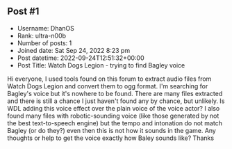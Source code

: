 ## Post #1
- Username: DhanOS
- Rank: ultra-n00b
- Number of posts: 1
- Joined date: Sat Sep 24, 2022 8:23 pm
- Post datetime: 2022-09-24T12:51:32+00:00
- Post Title: Watch Dogs Legion - trying to find Bagley voice

Hi everyone,
I used tools found on this forum to extract audio files from Watch Dogs Legion and convert them to ogg format. I'm searching for Bagley's voice but it's nowhere to be found. There are many files extracted and there is still a chance I just haven't found any by chance, but unlikely. Is WDL adding this voice effect over the plain voice of the voice actor? I also found many files with robotic-sounding voice (like those generated by not the best text-to-speech engine) but the tempo and intonation do not match Bagley (or do they?) even then this is not how it sounds in the game. Any thoughts or help to get the voice exactly how Baley sounds like?
Thanks
